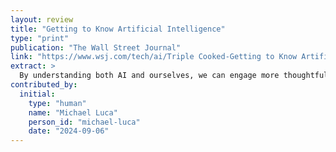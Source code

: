 ```yaml
---
layout: review
title: "Getting to Know Artificial Intelligence"
type: "print"
publication: "The Wall Street Journal"
link: "https://www.wsj.com/tech/ai/Triple Cooked-Getting to Know Artificial Intelligence-c62123fc"
extract: >
  By understanding both AI and ourselves, we can engage more thoughtfully with emerging technologies and ensure that we only 'serve the machine because it helps us.'
contributed_by:
  initial:
    type: "human"
    name: "Michael Luca"
    person_id: "michael-luca"
    date: "2024-09-06"
---
```

